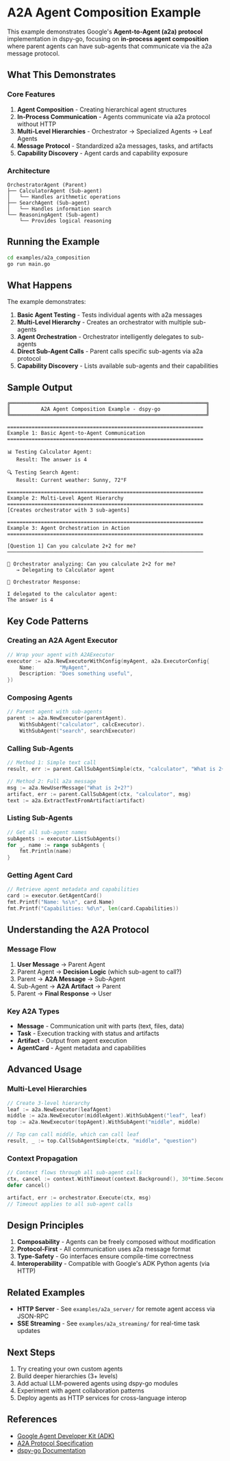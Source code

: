 # A2A Agent Composition Example

This example demonstrates Google's **Agent-to-Agent (a2a) protocol** implementation in dspy-go, focusing on **in-process agent composition** where parent agents can have sub-agents that communicate via the a2a message protocol.

## What This Demonstrates

### Core Features

1. **Agent Composition** - Creating hierarchical agent structures
2. **In-Process Communication** - Agents communicate via a2a protocol without HTTP
3. **Multi-Level Hierarchies** - Orchestrator → Specialized Agents → Leaf Agents
4. **Message Protocol** - Standardized a2a messages, tasks, and artifacts
5. **Capability Discovery** - Agent cards and capability exposure

### Architecture

```
OrchestratorAgent (Parent)
├── CalculatorAgent (Sub-agent)
│   └── Handles arithmetic operations
├── SearchAgent (Sub-agent)
│   └── Handles information search
└── ReasoningAgent (Sub-agent)
    └── Provides logical reasoning
```

## Running the Example

```bash
cd examples/a2a_composition
go run main.go
```

## What Happens

The example demonstrates:

1. **Basic Agent Testing** - Tests individual agents with a2a messages
2. **Multi-Level Hierarchy** - Creates an orchestrator with multiple sub-agents
3. **Agent Orchestration** - Orchestrator intelligently delegates to sub-agents
4. **Direct Sub-Agent Calls** - Parent calls specific sub-agents via a2a protocol
5. **Capability Discovery** - Lists available sub-agents and their capabilities

## Sample Output

```
╔════════════════════════════════════════════════════════════════╗
║          A2A Agent Composition Example - dspy-go               ║
╚════════════════════════════════════════════════════════════════╝

================================================================
Example 1: Basic Agent-to-Agent Communication
================================================================

📊 Testing Calculator Agent:
   Result: The answer is 4

🔍 Testing Search Agent:
   Result: Current weather: Sunny, 72°F

================================================================
Example 2: Multi-Level Agent Hierarchy
================================================================
[Creates orchestrator with 3 sub-agents]

================================================================
Example 3: Agent Orchestration in Action
================================================================

[Question 1] Can you calculate 2+2 for me?
────────────────────────────────────────────────────────────────

🎯 Orchestrator analyzing: Can you calculate 2+2 for me?
   → Delegating to Calculator agent

🤖 Orchestrator Response:

I delegated to the calculator agent:
The answer is 4
```

## Key Code Patterns

### Creating an A2A Agent Executor

```go
// Wrap your agent with A2AExecutor
executor := a2a.NewExecutorWithConfig(myAgent, a2a.ExecutorConfig{
    Name:        "MyAgent",
    Description: "Does something useful",
})
```

### Composing Agents

```go
// Parent agent with sub-agents
parent := a2a.NewExecutor(parentAgent).
    WithSubAgent("calculator", calcExecutor).
    WithSubAgent("search", searchExecutor)
```

### Calling Sub-Agents

```go
// Method 1: Simple text call
result, err := parent.CallSubAgentSimple(ctx, "calculator", "What is 2+2?")

// Method 2: Full a2a message
msg := a2a.NewUserMessage("What is 2+2?")
artifact, err := parent.CallSubAgent(ctx, "calculator", msg)
text := a2a.ExtractTextFromArtifact(artifact)
```

### Listing Sub-Agents

```go
// Get all sub-agent names
subAgents := executor.ListSubAgents()
for _, name := range subAgents {
    fmt.Println(name)
}
```

### Getting Agent Card

```go
// Retrieve agent metadata and capabilities
card := executor.GetAgentCard()
fmt.Printf("Name: %s\n", card.Name)
fmt.Printf("Capabilities: %d\n", len(card.Capabilities))
```

## Understanding the A2A Protocol

### Message Flow

1. **User Message** → Parent Agent
2. Parent Agent → **Decision Logic** (which sub-agent to call?)
3. Parent → **A2A Message** → Sub-Agent
4. Sub-Agent → **A2A Artifact** → Parent
5. Parent → **Final Response** → User

### Key A2A Types

- **Message** - Communication unit with parts (text, files, data)
- **Task** - Execution tracking with status and artifacts
- **Artifact** - Output from agent execution
- **AgentCard** - Agent metadata and capabilities

## Advanced Usage

### Multi-Level Hierarchies

```go
// Create 3-level hierarchy
leaf := a2a.NewExecutor(leafAgent)
middle := a2a.NewExecutor(middleAgent).WithSubAgent("leaf", leaf)
top := a2a.NewExecutor(topAgent).WithSubAgent("middle", middle)

// Top can call middle, which can call leaf
result, _ := top.CallSubAgentSimple(ctx, "middle", "question")
```

### Context Propagation

```go
// Context flows through all sub-agent calls
ctx, cancel := context.WithTimeout(context.Background(), 30*time.Second)
defer cancel()

artifact, err := orchestrator.Execute(ctx, msg)
// Timeout applies to all sub-agent calls
```

## Design Principles

1. **Composability** - Agents can be freely composed without modification
2. **Protocol-First** - All communication uses a2a message format
3. **Type-Safety** - Go interfaces ensure compile-time correctness
4. **Interoperability** - Compatible with Google's ADK Python agents (via HTTP)

## Related Examples

- **HTTP Server** - See `examples/a2a_server/` for remote agent access via JSON-RPC
- **SSE Streaming** - See `examples/a2a_streaming/` for real-time task updates

## Next Steps

1. Try creating your own custom agents
2. Build deeper hierarchies (3+ levels)
3. Add actual LLM-powered agents using dspy-go modules
4. Experiment with agent collaboration patterns
5. Deploy agents as HTTP services for cross-language interop

## References

- [Google Agent Developer Kit (ADK)](https://github.com/google/adk-python)
- [A2A Protocol Specification](https://developers.google.com/agent-developer-kit/docs)
- [dspy-go Documentation](../../README.md)
